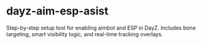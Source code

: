 # dayz-aim-esp-asist
Step-by-step setup tool for enabling aimbot and ESP in DayZ. Includes bone targeting, smart visibility logic, and real-time tracking overlays.
